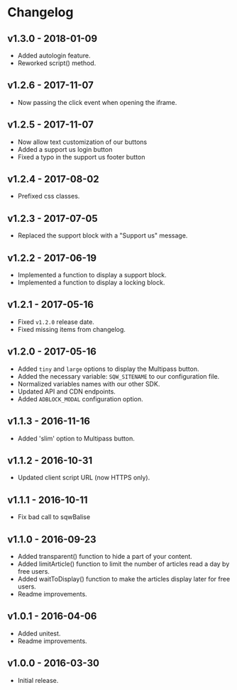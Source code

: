 # Changelog

## v1.3.0 - 2018-01-09

* Added autologin feature.
* Reworked script() method.

## v1.2.6 - 2017-11-07

* Now passing the click event when opening the iframe.

## v1.2.5 - 2017-11-07

* Now allow text customization of our buttons
* Added a support us login button
* Fixed a typo in the support us footer button

## v1.2.4 - 2017-08-02

* Prefixed css classes.

## v1.2.3 - 2017-07-05

* Replaced the support block with a "Support us" message.

## v1.2.2 - 2017-06-19

* Implemented a function to display a support block.
* Implemented a function to display a locking block.

## v1.2.1 - 2017-05-16

* Fixed `v1.2.0` release date.
* Fixed missing items from changelog.

## v1.2.0 - 2017-05-16

* Added `tiny` and `large` options to display the Multipass button.
* Added the necessary variable: `SQW_SITENAME` to our configuration file.
* Normalized variables names with our other SDK.
* Updated API and CDN endpoints.
* Added `ADBLOCK_MODAL` configuration option.

## v1.1.3 - 2016-11-16

* Added 'slim' option to Multipass button.

## v1.1.2 - 2016-10-31

* Updated client script URL (now HTTPS only).

## v1.1.1 - 2016-10-11

* Fix bad call to sqwBalise

## v1.1.0 - 2016-09-23

* Added transparent() function to hide a part of your content.
* Added limitArticle() function to limit the number of articles read a day by free users.
* Added waitToDisplay() function to make the articles display later for free users.
* Readme improvements.

## v1.0.1 - 2016-04-06

* Added unitest.
* Readme improvements.

## v1.0.0 - 2016-03-30

* Initial release.
